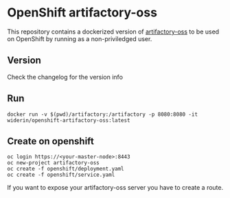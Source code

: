 # OpenShift artifactory-oss

This repository contains a dockerized version of [artifactory-oss](https://www.jfrog.com/open-source)
to be used on OpenShift by running as a non-priviledged user.

## Version
   Check the changelog for the version info
   
## Run

    docker run -v $(pwd)/artifactory:/artifactory -p 8080:8080 -it widerin/openshift-artifactory-oss:latest

## Create on openshift

    oc login https://<your-master-node>:8443
    oc new-project artifactory-oss
    oc create -f openshift/deployment.yaml
    oc create -f openshift/service.yaml

If you want to expose your artifactory-oss server you have to create a route.
